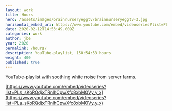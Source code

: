```yaml
---
layout: work
title: Hours
hero: /assets/images/brainnurseryeggtv/brainnurseryeggtv-3.jpg
horisontal_embed_uri: https://www.youtube.com/embed/videoseries?list=PLs_sKoRQdjxTRnlhCpwXfc8xbM0Vy_y_x
date: 2020-02-12T14:53:49.009Z
categories: work
author: jbe
year: 2020
permalink: /hours/
description: YouTube-playlist, 150:54:53 hours
weight: 400
published: true
---
```


<div class="pad">

YouTube-playlist with soothing white noise from server farms. 

</div>

[https://www.youtube.com/embed/videoseries?list=PLs_sKoRQdjxTRnlhCpwXfc8xbM0Vy_y_x](https://www.youtube.com/embed/videoseries?list=PLs_sKoRQdjxTRnlhCpwXfc8xbM0Vy_y_x)
